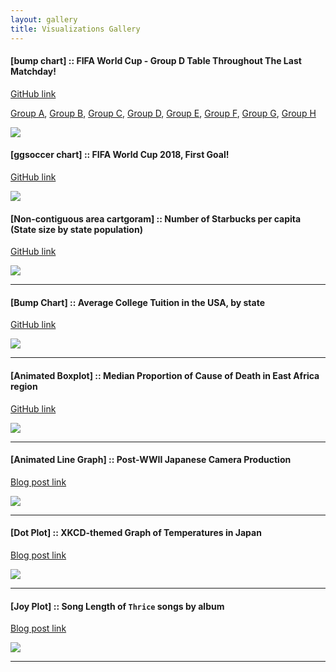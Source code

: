 ```yaml
---
layout: gallery
title: Visualizations Gallery
---
```


#### [bump chart] :: FIFA World Cup - Group D Table Throughout The Last Matchday!
[GitHub link](https://github.com/Ryo-N7/soccer_ggplots)

[Group A](https://i.imgur.com/Kt7weKD.png), [Group B](https://i.imgur.com/dPSCFAu.png), [Group C](https://i.imgur.com/c6hw5GD.png), [Group D](https://i.imgur.com/zM2MAlM.png), 
[Group E](https://i.imgur.com/R9nmvpL.png), [Group F](https://i.imgur.com/Faoljv3.png), [Group G](), [Group H](https://i.imgur.com/h9ZCETT.png)

![](https://i.imgur.com/FlntjgH.png)


#### [ggsoccer chart] :: FIFA World Cup 2018, First Goal!
[GitHub link](https://github.com/Ryo-N7/soccer_ggplots)

![](https://i.imgur.com/5XcPhaw.png)

#### [Non-contiguous area cartgoram] :: Number of Starbucks per capita (State size by state population)
[GitHub link](https://github.com/Ryo-N7/tidy_tuesday#may-7)

![](https://i.imgur.com/kRbXSQn.png)

***

#### [Bump Chart] :: Average College Tuition in the USA, by state 
[GitHub link](https://github.com/Ryo-N7/tidy_tuesday#april-3)

![](https://i.imgur.com/yJve5vA.png)

***

#### [Animated Boxplot] :: Median Proportion of Cause of Death in East Africa region
[GitHub link](https://github.com/Ryo-N7/tidy_tuesday#april-1)

![](https://i.imgur.com/ThbVuP2.gif)

***

#### [Animated Line Graph] :: Post-WWII Japanese Camera Production 
[Blog post link](https://ryo-n7.github.io/2018-01-12-japan-postwar-economic-recovery/)

![](https://i.imgur.com/BTiNNtG.gif)

***

#### [Dot Plot] :: XKCD-themed Graph of Temperatures in Japan
[Blog post link](https://ryo-n7.github.io/2017-11-22-japan-xkcd-weather-index/)

![](https://i.imgur.com/8D6h9dl.png)

***

#### [Joy Plot] :: Song Length of `Thrice` songs by album
[Blog post link](https://ryo-n7.github.io/2017-09-30-thrice-part-1/)

![](https://i.imgur.com/lNTlZyh.jpg)

***


